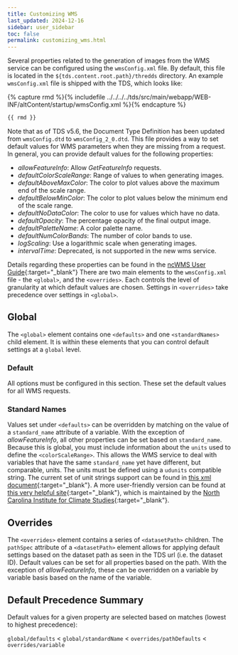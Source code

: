 ```yaml
---
title: Customizing WMS
last_updated: 2024-12-16
sidebar: user_sidebar
toc: false
permalink: customizing_wms.html
---
```


Several properties related to the generation of images from the WMS service can be configured using the `wmsConfig.xml` file.
By default, this file is located in the `${tds.content.root.path}/thredds` directory.
An example `wmsConfig.xml` file is shipped with the TDS, which looks like:

{% capture rmd %}{% includefile ../../../../tds/src/main/webapp/WEB-INF/altContent/startup/wmsConfig.xml %}{% endcapture %}

~~~xml
{{ rmd }}
~~~

Note that as of TDS v5.6, the Document Type Definition has been updated from `wmsConfig.dtd` to `wmsConfig_2_0.dtd`.
This file provides a way to set default values for WMS parameters when they are missing from a request.
In general, you can provide default values for the following properties:
 * _allowFeatureInfo_: Allow _GetFeatureInfo_ requests.
 * _defaultColorScaleRange_: Range of values to when generating images.
 * _defaultAboveMaxColor_: The color to plot values above the maximum end of the scale range.
 * _defaultBelowMinColor_: The color to plot values below the minimum end of the scale range.
 * _defaultNoDataColor_: The color to use for values which have no data.
 * _defaultOpacity_: The percentage opacity of the final output image.
 * _defaultPaletteName_: A color palette name.
 * _defaultNumColorBands_: The number of color bands to use.
 * _logScaling_: Use a logarithmic scale when generating images.
 * _intervalTime_: Deprecated, is not supported in the new wms service.

Details regarding these properties can be found in the [ncWMS User Guide](https://reading-escience-centre.gitbooks.io/ncwms-user-guide/content/04-usage.html#getmap){:target="_blank"}
There are two main elements to the `wmsConfig.xml` file - the `<global>`, and the `<overrides>`.
Each controls the level of granularity at which default values are chosen.
Settings in `<overrides>` take precedence over settings in `<global>`.

## Global

The `<global>` element contains one `<defaults>` and one `<standardNames>` child element.
It is within these elements that you can control default settings at a `global` level.

### Default

All options must be configured in this section.
These set the default values for all WMS requests.

### Standard Names

Values set under `<defaults>` can be overridden by matching on the value of a `standard_name` attribute of a variable.
With the exception of _allowFeatureInfo_, all other properties can be set based on `standard_name`.
Because this is global, you must include information about the `units` used to define the `<colorScaleRange>`.
This allows the WMS service to deal with variables that have the same `standard_name` yet have different, but comparable, units.
The units must be defined using a `udunits` compatible string.
The current set of unit strings support can be found in [this xml document](https://docs.unidata.ucar.edu/thredds/udunits2/current/udunits2_combined.xml){:target="_blank"}.
A more user-friendly version can be found at [this very helpful site](https://ncics.org/portfolio/other-resources/udunits2/){:target="_blank"}, which is maintained by the [North Carolina Institute for Climate Studies](https://ncics.org/){:target="_blank"}.

## Overrides

The `<overrides>` element contains a series of `<datasetPath>` children.
The `pathSpec` attribute of a `<datasetPath>` element allows for applying default settings based on the dataset path as seen in the TDS url (i.e. the dataset ID).
Default values can be set for all properties based on the path.
With the exception of _allowFeatureInfo_, these can be overridden on a variable by variable basis based on the name of the variable.

## Default Precedence Summary

Default values for a given property are selected based on matches (lowest to highest precedence):

`global/defaults` < `global/standardName` < `overrides/pathDefaults` < `overrides/variable`
